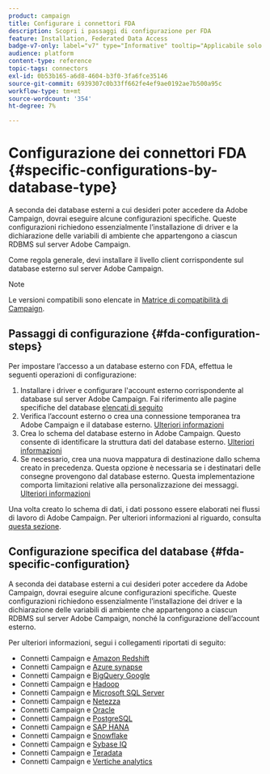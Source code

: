 ```yaml
---
product: campaign
title: Configurare i connettori FDA
description: Scopri i passaggi di configurazione per FDA
feature: Installation, Federated Data Access
badge-v7-only: label="v7" type="Informative" tooltip="Applicabile solo a Campaign Classic v7"
audience: platform
content-type: reference
topic-tags: connectors
exl-id: 0b53b165-a6d8-4604-b3f0-3fa6fce35146
source-git-commit: 6939307c0b33ff662fe4ef9ae0192ae7b500a95c
workflow-type: tm+mt
source-wordcount: '354'
ht-degree: 7%

---
```


# Configurazione dei connettori FDA {#specific-configurations-by-database-type}



A seconda dei database esterni a cui desideri poter accedere da Adobe Campaign, dovrai eseguire alcune configurazioni specifiche. Queste configurazioni richiedono essenzialmente l’installazione di driver e la dichiarazione delle variabili di ambiente che appartengono a ciascun RDBMS sul server Adobe Campaign.

Come regola generale, devi installare il livello client corrispondente sul database esterno sul server Adobe Campaign.

>[!NOTE]
>
>Le versioni compatibili sono elencate in [Matrice di compatibilità di Campaign](../../rn/using/compatibility-matrix.md#FederatedDataAccessFDA).
>

## Passaggi di configurazione {#fda-configuration-steps}

Per impostare l’accesso a un database esterno con FDA, effettua le seguenti operazioni di configurazione:

1. Installare i driver e configurare l&#39;account esterno corrispondente al database sul server Adobe Campaign. Fai riferimento alle pagine specifiche del database [elencati di seguito](#fda-specific-configuration)
1. Verifica l’account esterno o crea una connessione temporanea tra Adobe Campaign e il database esterno. [Ulteriori informazioni](../../installation/using/connecting-to-database.md)
1. Crea lo schema del database esterno in Adobe Campaign. Questo consente di identificare la struttura dati del database esterno. [Ulteriori informazioni](../../installation/using/creating-data-schema.md)
1. Se necessario, crea una nuova mappatura di destinazione dallo schema creato in precedenza. Questa opzione è necessaria se i destinatari delle consegne provengono dal database esterno. Questa implementazione comporta limitazioni relative alla personalizzazione dei messaggi. [Ulteriori informazioni](../../installation/using/defining-data-mapping.md)

Una volta creato lo schema di dati, i dati possono essere elaborati nei flussi di lavoro di Adobe Campaign. Per ulteriori informazioni al riguardo, consulta [questa sezione](../../workflow/using/accessing-an-external-database--fda-.md).

## Configurazione specifica del database {#fda-specific-configuration}

A seconda dei database esterni a cui desideri poter accedere da Adobe Campaign, dovrai eseguire alcune configurazioni specifiche. Queste configurazioni richiedono essenzialmente l’installazione dei driver e la dichiarazione delle variabili di ambiente che appartengono a ciascun RDBMS sul server Adobe Campaign, nonché la configurazione dell’account esterno.

Per ulteriori informazioni, segui i collegamenti riportati di seguito:

* Connetti Campaign e [Amazon Redshift](../../installation/using/configure-fda-redshift.md)
* Connetti Campaign e [Azure synapse](../../installation/using/configure-fda-synapse.md)
* Connetti Campaign e [BigQuery Google](../../installation/using/configure-fda-google-big-query.md)
* Connetti Campaign e [Hadoop](../../installation/using/configure-fda-hadoop.md)
* Connetti Campaign e [Microsoft SQL Server](../../installation/using/configure-fda-sql.md)
* Connetti Campaign e [Netezza](../../installation/using/configure-fda-netezza.md)
* Connetti Campaign e [Oracle](../../installation/using/configure-fda-oracle.md)
* Connetti Campaign e [PostgreSQL](../../installation/using/configure-fda-postgresql.md)
* Connetti Campaign e [SAP HANA](../../installation/using/configure-fda-sap-hana.md)
* Connetti Campaign e [Snowflake](../../installation/using/configure-fda-snowflake.md)
* Connetti Campaign e [Sybase IQ](../../installation/using/configure-fda-sybase.md)
* Connetti Campaign e [Teradata](../../installation/using/configure-fda-teradata.md)
* Connetti Campaign e [Vertiche analytics](../../installation/using/configure-fda-vertica.md)
